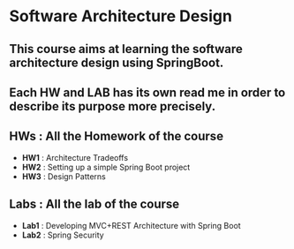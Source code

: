 # Software Architecture Design

## This course aims at learning the software architecture design using SpringBoot.
## Each HW and LAB has its own read me in order to describe its purpose more precisely. 

## HWs : All the Homework of the course
  
  - **HW1** : Architecture Tradeoffs
  - **HW2** : Setting up a simple Spring Boot project
  - **HW3** : Design Patterns


## Labs :  All the lab of the course

  - **Lab1** : Developing MVC+REST Architecture with Spring Boot
  - **Lab2** : Spring Security
